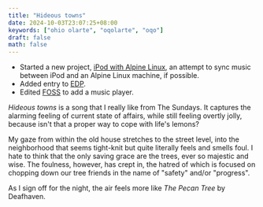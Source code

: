 ```yaml
---
title: "Hideous towns"
date: 2024-10-03T23:07:25+08:00
keywords: ["ohio olarte", "oqolarte", "oqo"]
draft: false
math: false
---
```


- Started a new project, [iPod with Alpine Linux](/alpod), an attempt to
  sync music between iPod and an Alpine Linux machine, if possible.
- Added entry to [EDP](/edp/#day-3).
- Edited [FOSS](/foss) to add a music player.

*Hideous towns* is a song that I really like from The Sundays. It
captures the alarming feeling of current state of affairs, while still
feeling overtly jolly, because isn't that a proper way to cope with
life's lemons?

My gaze from within the old house stretches to the street level, into
the neighborhood that seems tight-knit but quite literally feels and
smells foul. I hate to think that the only saving grace are the trees,
ever so majestic and wise. The foulness, however, has crept in, the
hatred of which is focused on chopping down our tree friends in the name
of "safety" and/or "progress".

As I sign off for the night, the air feels more like
*The Pecan Tree* by Deafhaven.
